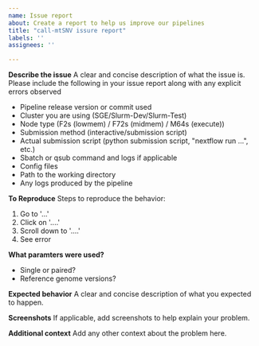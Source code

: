 ```yaml
---
name: Issue report
about: Create a report to help us improve our pipelines
title: "call-mtSNV issure report"
labels: ''
assignees: ''

---
```


**Describe the issue**
A clear and concise description of what the issue is. Please include the following in your issue report along with any explicit errors observed
* Pipeline release version or commit used
* Cluster you are using (SGE/Slurm-Dev/Slurm-Test)
* Node type (F2s (lowmem) / F72s (midmem) / M64s (execute))
* Submission method (interactive/submission script)
* Actual submission script (python submission script, "nextflow run ...", etc.)
* Sbatch or qsub command and logs if applicable
* Config files
* Path to the working directory
* Any logs produced by the pipeline

**To Reproduce**
Steps to reproduce the behavior:
1. Go to '...'
2. Click on '....'
3. Scroll down to '....'
4. See error

**What paramters were used?**
* Single or paired?
* Reference genome versions?

**Expected behavior**
A clear and concise description of what you expected to happen.

**Screenshots**
If applicable, add screenshots to help explain your problem.

**Additional context**
Add any other context about the problem here.
